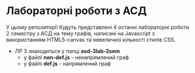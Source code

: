 # Лабораторні роботи з АСД 
У цьому репозиторії будуть представлені 4 останні лабораторні роботи 2 семестру з АСД на тему графів, написані на Javascript з використанням HTML5-canvas та невеличкої кількості стилів CSS.
- ЛР 3 знаходиться у папці **asd-3lab-2sem**
  - у файлі **non-def.js** - ненапрямлений граф
  - у файлі **def.js** - напрямлений граф
  

